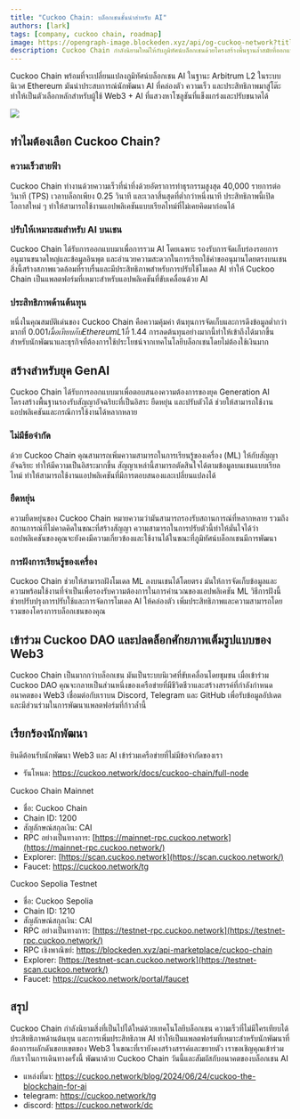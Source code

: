```yaml
---
title: "Cuckoo Chain: บล็อกเชนชั้นนำสำหรับ AI"
authors: [lark]
tags: [company, cuckoo chain, roadmap]
image: https://opengraph-image.blockeden.xyz/api/og-cuckoo-network?title=cuckoo-chain%3A%20%E0%B8%9A%E0%B8%A5%E0%B9%87%E0%B8%AD%E0%B8%81%E0%B9%80%E0%B8%8A%E0%B8%99%E0%B8%8A%E0%B8%B1%E0%B9%89%E0%B8%99%E0%B8%99%E0%B8%B3%E0%B8%AA%E0%B8%B3%E0%B8%AB%E0%B8%A3%E0%B8%B1%E0%B8%9A%20AI
description: Cuckoo Chain กำลังนิยามใหม่ให้กับภูมิทัศน์บล็อกเชนด้วยโครงสร้างพื้นฐานล้ำสมัยที่ออกแบบมาสำหรับ AI และ Web3 ในฐานะ Arbitrum L2 ในระบบนิเวศ Ethereum Cuckoo Chain มอบความเร็วในการทำธุรกรรมที่รวดเร็วทันใจ ค่าใช้จ่ายต่ำ และความสามารถด้าน AI ที่แข็งแกร่ง ทำให้เป็นตัวเลือกที่เหมาะสมที่สุดสำหรับนักพัฒนาและนวัตกรในพื้นที่ Web3
---
```


Cuckoo Chain พร้อมที่จะเปลี่ยนแปลงภูมิทัศน์บล็อกเชน AI ในฐานะ Arbitrum L2 ในระบบนิเวศ Ethereum มันนำประสบการณ์นักพัฒนา AI ที่คล่องตัว ความเร็ว และประสิทธิภาพมาสู่โต๊ะ ทำให้เป็นตัวเลือกหลักสำหรับผู้ใช้ Web3 + AI ที่แสวงหาโซลูชันที่แข็งแกร่งและปรับขนาดได้

![](https://cuckoo-network.b-cdn.net/cuckoo-chain-blockchain-for-ai.webp)

## ทำไมต้องเลือก Cuckoo Chain?

### ความเร็วสายฟ้า

Cuckoo Chain ทำงานด้วยความเร็วที่น่าทึ่งด้วยอัตราการทำธุรกรรมสูงสุด 40,000 รายการต่อวินาที (TPS) เวลาบล็อกเพียง 0.25 วินาที และเวลาสิ้นสุดที่ต่ำกว่าหนึ่งนาที ประสิทธิภาพนี้เปิดโอกาสใหม่ ๆ ทำให้สามารถใช้งานแอปพลิเคชันแบบเรียลไทม์ที่ไม่เคยคิดมาก่อนได้

### ปรับให้เหมาะสมสำหรับ AI บนเชน

Cuckoo Chain ได้รับการออกแบบมาเพื่อการรวม AI โดยเฉพาะ รองรับการจัดเก็บร่องรอยการอนุมานขนาดใหญ่และข้อมูลอินพุต และอำนวยความสะดวกในการเรียกใช้คำขออนุมานโดยตรงบนเชน สิ่งนี้สร้างสภาพแวดล้อมที่ราบรื่นและมีประสิทธิภาพสำหรับการปรับใช้โมเดล AI ทำให้ Cuckoo Chain เป็นแพลตฟอร์มที่เหมาะสำหรับแอปพลิเคชันที่ขับเคลื่อนด้วย AI

### ประสิทธิภาพด้านต้นทุน

หนึ่งในคุณสมบัติเด่นของ Cuckoo Chain คือความคุ้มค่า ต้นทุนการจัดเก็บและการดึงข้อมูลต่ำกว่ามากที่ $0.001 เมื่อเทียบกับ Ethereum L1 ที่ ~$1.44 การลดต้นทุนอย่างมากนี้ทำให้เข้าถึงได้มากขึ้นสำหรับนักพัฒนาและธุรกิจที่ต้องการใช้ประโยชน์จากเทคโนโลยีบล็อกเชนโดยไม่ต้องใช้เงินมาก

## สร้างสำหรับยุค GenAI

Cuckoo Chain ได้รับการออกแบบมาเพื่อตอบสนองความต้องการของยุค Generation AI โครงสร้างพื้นฐานรองรับสัญญาอัจฉริยะที่เป็นอิสระ ยืดหยุ่น และปรับตัวได้ ช่วยให้สามารถใช้งานแอปพลิเคชันและกรณีการใช้งานได้หลากหลาย

### ไม่มีข้อจำกัด

ด้วย Cuckoo Chain คุณสามารถเพิ่มความสามารถในการเรียนรู้ของเครื่อง (ML) ให้กับสัญญาอัจฉริยะ ทำให้มีความเป็นอิสระมากขึ้น สัญญาเหล่านี้สามารถตัดสินใจได้ตามข้อมูลบนเชนแบบเรียลไทม์ ทำให้สามารถใช้งานแอปพลิเคชันที่มีการตอบสนองและเปลี่ยนแปลงได้

### ยืดหยุ่น

ความยืดหยุ่นของ Cuckoo Chain หมายความว่ามันสามารถรองรับสถานการณ์ที่หลากหลาย รวมถึงสถานการณ์ที่ไม่คาดคิดในขณะที่สร้างสัญญา ความสามารถในการปรับตัวนี้ทำให้มั่นใจได้ว่าแอปพลิเคชันของคุณจะยังคงมีความเกี่ยวข้องและใช้งานได้ในขณะที่ภูมิทัศน์บล็อกเชนมีการพัฒนา

### การฝังการเรียนรู้ของเครื่อง

Cuckoo Chain ช่วยให้สามารถฝังโมเดล ML ลงบนเชนได้โดยตรง มันให้การจัดเก็บข้อมูลและความพร้อมใช้งานที่จำเป็นเพื่อรองรับความต้องการในการคำนวณของแอปพลิเคชัน ML วิธีการฝังนี้ช่วยปรับปรุงการปรับใช้และการจัดการโมเดล AI ให้คล่องตัว เพิ่มประสิทธิภาพและความสามารถโดยรวมของโครงการบล็อกเชนของคุณ

## เข้าร่วม Cuckoo DAO และปลดล็อกศักยภาพเต็มรูปแบบของ Web3

Cuckoo Chain เป็นมากกว่าบล็อกเชน มันเป็นระบบนิเวศที่ขับเคลื่อนโดยชุมชน เมื่อเข้าร่วม Cuckoo DAO คุณจะกลายเป็นส่วนหนึ่งของเครือข่ายที่มีชีวิตชีวาและสร้างสรรค์ที่กำลังกำหนดอนาคตของ Web3 เชื่อมต่อกับเราบน Discord, Telegram และ GitHub เพื่อรับข้อมูลอัปเดตและมีส่วนร่วมในการพัฒนาแพลตฟอร์มที่ก้าวล้ำนี้

## เรียกร้องนักพัฒนา

ยินดีต้อนรับนักพัฒนา Web3 และ AI เข้าร่วมเครือข่ายที่ไม่มีข้อจำกัดของเรา

* รันโหนด: https://cuckoo.network/docs/cuckoo-chain/full-node

Cuckoo Chain Mainnet

- ชื่อ: Cuckoo Chain
- Chain ID: 1200
- สัญลักษณ์สกุลเงิน: CAI
- RPC อย่างเป็นทางการ: [https://mainnet-rpc.cuckoo.network](https://mainnet-rpc.cuckoo.network/)
- Explorer: [https://scan.cuckoo.network](https://scan.cuckoo.network/)
- Faucet: https://cuckoo.network/tg

Cuckoo Sepolia Testnet

- ชื่อ: Cuckoo Sepolia
- Chain ID: 1210
- สัญลักษณ์สกุลเงิน: CAI
- RPC อย่างเป็นทางการ: [https://testnet-rpc.cuckoo.network](https://testnet-rpc.cuckoo.network/)
- RPC เชิงพาณิชย์: https://blockeden.xyz/api-marketplace/cuckoo-chain
- Explorer: [https://testnet-scan.cuckoo.network](https://testnet-scan.cuckoo.network/)
- Faucet: https://cuckoo.network/portal/faucet

## สรุป

Cuckoo Chain กำลังนิยามสิ่งที่เป็นไปได้ใหม่ด้วยเทคโนโลยีบล็อกเชน ความเร็วที่ไม่มีใครเทียบได้ ประสิทธิภาพด้านต้นทุน และการเพิ่มประสิทธิภาพ AI ทำให้เป็นแพลตฟอร์มที่เหมาะสำหรับนักพัฒนาที่ต้องการผลักดันขอบเขตของ Web3 ในขณะที่เรายังคงสร้างสรรค์และขยายตัว เราขอเชิญคุณเข้าร่วมกับเราในการเดินทางครั้งนี้ พัฒนาด้วย Cuckoo Chain วันนี้และสัมผัสกับอนาคตของบล็อกเชน AI

- แหล่งที่มา: https://cuckoo.network/blog/2024/06/24/cuckoo-the-blockchain-for-ai
- telegram: https://cuckoo.network/tg
- discord: https://cuckoo.network/dc
